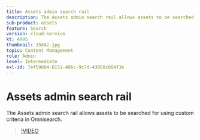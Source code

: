 ```yaml
---
title: Assets admin search rail
description: The Assets admin search rail allows assets to be searched for using custom criteria in Omnisearch.
sub-product: assets
feature: Search
version: cloud-service
kt: 4995
thumbnail: 35842.jpg
topic: Content Management
role: Admin
level: Intermediate
exl-id: 7ef59804-b151-486c-9c7d-43058c004f3e
---
```

# Assets admin search rail

The Assets admin search rail allows assets to be searched for using custom criteria in Omnisearch. 

>[!VIDEO](https://video.tv.adobe.com/v/35842/?quality=12&learn=on&hidetitle=true)
